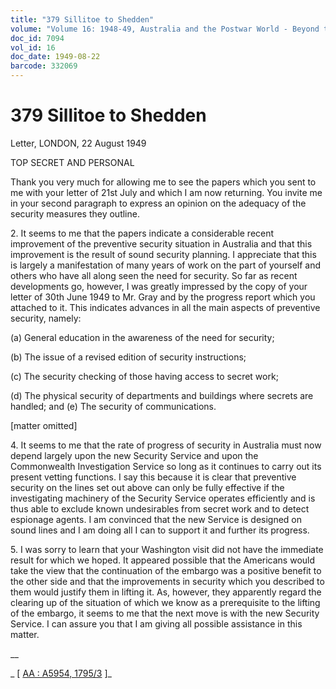 ```yaml
---
title: "379 Sillitoe to Shedden"
volume: "Volume 16: 1948-49, Australia and the Postwar World - Beyond the Region"
doc_id: 7094
vol_id: 16
doc_date: 1949-08-22
barcode: 332069
---
```


# 379 Sillitoe to Shedden

Letter, LONDON, 22 August 1949

TOP SECRET AND PERSONAL

Thank you very much for allowing me to see the papers which you sent to me with your letter of 21st July and which I am now returning. You invite me in your second paragraph to express an opinion on the adequacy of the security measures they outline.

2\. It seems to me that the papers indicate a considerable recent improvement of the preventive security situation in Australia and that this improvement is the result of sound security planning. I appreciate that this is largely a manifestation of many years of work on the part of yourself and others who have all along seen the need for security. So far as recent developments go, however, I was greatly impressed by the copy of your letter of 30th June 1949 to Mr. Gray and by the progress report which you attached to it. This indicates advances in all the main aspects of preventive security, namely:

(a) General education in the awareness of the need for security;

(b) The issue of a revised edition of security instructions;

(c) The security checking of those having access to secret work;

(d) The physical security of departments and buildings where secrets are handled; and (e) The security of communications.

[matter omitted]

4\. It seems to me that the rate of progress of security in Australia must now depend largely upon the new Security Service and upon the Commonwealth Investigation Service so long as it continues to carry out its present vetting functions. I say this because it is clear that preventive security on the lines set out above can only be fully effective if the investigating machinery of the Security Service operates efficiently and is thus able to exclude known undesirables from secret work and to detect espionage agents. I am convinced that the new Service is designed on sound lines and I am doing all I can to support it and further its progress.

5\. I was sorry to learn that your Washington visit did not have the immediate result for which we hoped. It appeared possible that the Americans would take the view that the continuation of the embargo was a positive benefit to the other side and that the improvements in security which you described to them would justify them in lifting it. As, however, they apparently regard the clearing up of the situation of which we know as a prerequisite to the lifting of the embargo, it seems to me that the next move is with the new Security Service. I can assure you that I am giving all possible assistance in this matter.

__

_ [ [AA : A5954, 1795/3](http://www.naa.gov.au/cgi-bin/Search?O=I&Number=332069) ]_
